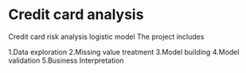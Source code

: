# Credit card analysis
Credit card risk analysis logistic model The project includes  

1.Data exploration 
2.Missing value treatment 
3.Model building 
4.Model validation 
5.Business Interpretation
